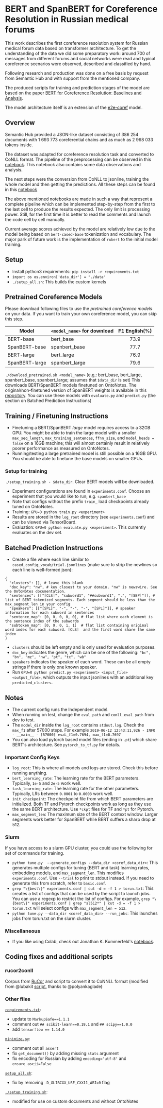 # BERT and SpanBERT for Coreference Resolution in Russian medical forums 

This work describes the first coreference resolution system for Russian medical forum data
based on transformer architecture. To get the understanding of the data we did some preparatory
work: around 700 of messages from different forums and social networks were read and typical
coreference scenarios were observed, described and classified by hand. 

Following research and production was done on a free basis by request from
Semantic Hub and with support from the mentioned company.

The produced scripts for training and prediction stages of the model are based on the paper [BERT for Coreference Resolution: Baselines and Analysis](https://arxiv.org/abs/1908.09091).

The model architecture itself is an extension of the [e2e-coref](https://github.com/kentonl/e2e-coref) model.

## Overview
Semantic Hub provided a JSON-like dataset consisting of 386 254 documents with 
1 693 773 coreferential chains and as much as 2 968 033 tokens inside.

The dataset was adapted for coreference resolution task and converted to CoNLL format. 
The pipeline of the preprocessing can be observed in this [notebook](/preprocessing_pipeline.ipynb). This notebook also contains some data observations and analysis.

The next steps were the conversion from CoNLL to jsonline, training the whole model and then getting the predictions. All these steps can be found in this [notebook](/conll2spanbert.ipynb)

The above mentioned notebooks are made in such a way that represent a complete pipeline which can be implemented step-by-step from the first to the last cell to produce the results expected. The only limit is processing power. Still, for the first time it is better to read the comments and launch the code cell by cell manually.

Current average scores achieved by the model are relatively low due to the model being based on `bert-cased-base` tokenization and vocabulary.
The major park of future work is the implementation of `rubert` to the initial model training.

## Setup
* Install python3 requirements: `pip install -r requirements.txt`
* `import os
os.environ['data_dir'] = "./data"`
* `./setup_all.sh`: This builds the custom kernels

## Pretrained Coreference Models
Please download following files to use the *pretrained coreference models* on your data. If you want to train your own coreference model, you can skip this step.

| Model          | `<model_name>` for download | F1 English(%) |
| -------------- | --------------------------- |:-------------:|
| BERT-base      | bert_base                   | 73.9          |
| SpanBERT-base  | spanbert_base               | 77.7          |
| BERT-large     | bert_large                  | 76.9          |
| SpanBERT-large | spanbert_large              | 79.6          |

`./download_pretrained.sh <model_name>` (e.g,: bert_base, bert_large, spanbert_base, spanbert_large; assumes that `$data_dir` is set) This downloads BERT/SpanBERT models finetuned on OntoNotes. The original/non-finetuned version of SpanBERT weights is available in this [repository](https://github.com/facebookresearch/SpanBERT). You can use these models with `evaluate.py` and `predict.py` (the section on Batched Prediction Instructions)


## Training / Finetuning Instructions
* Finetuning a BERT/SpanBERT *large* model requires access to a 32GB GPU. You might be able to train the large model with a smaller `max_seq_length`, `max_training_sentences`, `ffnn_size`, and `model_heads = false` on a 16GB machine; this will almost certainly result in relatively poorer performance as measured on OntoNotes.
* Running/testing a large pretrained model is still possible on a 16GB GPU. You should be able to finetune the base models on smaller GPUs.

### Setup for training
`./setup_training.sh - $data_dir`. Clear BERT models will be downloaded.

* Experiment configurations are found in `experiments.conf`. Choose an experiment that you would like to run, e.g. `spanbert_base`
* Note that configs without the prefix `train_` load checkpoints already tuned on OntoNotes.
* Training: `GPU=0 python train.py <experiment>`
* Results are stored in the `log_root` directory (see `experiments.conf`) and can be viewed via TensorBoard.
* Evaluation: `GPU=0 python evaluate.py <experiment>`. This currently evaluates on the dev set.


## Batched Prediction Instructions

* Create a file where each line similar to `cased_config_vocab/trial.jsonlines` (make sure to strip the newlines so each line is well-formed json):
```
{
  "clusters": [], # leave this blank
  "doc_key": "nw", # key closest to your domain. "nw" is newswire. See the OntoNotes documentation.
  "sentences": [["[CLS]", "subword1", "##subword1", ".", "[SEP]"]], # list of BERT tokenized segments. Each segment should be less than the max_segment_len in your config
  "speakers": [["[SPL]", "-", "-", "-", "[SPL]"]], # speaker information for each subword in sentences
  "sentence_map": [0, 0, 0, 0, 0], # flat list where each element is the sentence index of the subwords
  "subtoken_map": [0, 0, 0, 1, 1]  # flat list containing original word index for each subword. [CLS]  and the first word share the same index
}
```
  * `clusters` should be left empty and is only used for evaluation purposes.
  * `doc_key` indicates the genre, which can be one of the following: `"bc", "bn", "mz", "nw", "pt", "tc", "wb"`
  * `speakers` indicates the speaker of each word. These can be all empty strings if there is only one known speaker.
* Run `GPU=0 python predict.py <experiment> <input_file> <output_file>`, which outputs the input jsonlines with an additional key `predicted_clusters`.

## Notes
* The current config runs the Independent model.
* When running on test, change the `eval_path` and `conll_eval_path` from dev to test.
* The `model_dir` inside the `log_root` contains `stdout.log`. Check the `max_f1` after 57000 steps. For example
``
2019-06-12 12:43:11,926 - INFO - __main__ - [57000] evaL_f1=0.7694, max_f1=0.7697
``
* You can also load pytorch based model files (ending in `.pt`) which share BERT's architecture. See `pytorch_to_tf.py` for details.

### Important Config Keys
* `log_root`: This is where all models and logs are stored. Check this before running anything.
* `bert_learning_rate`: The learning rate for the BERT parameters. Typically, `1e-5` and `2e-5` work well.
* `task_learning_rate`: The learning rate for the other parameters. Typically, LRs between `0.0001` to `0.0003` work well.
* `init_checkpoint`: The checkpoint file from which BERT parameters are initialized. Both TF and Pytorch checkpoints work as long as they use the same BERT architecture. Use `*ckpt` files for TF and `*pt` for Pytorch.
* `max_segment_len`: The maximum size of the BERT context window. Larger segments work better for SpanBERT while BERT suffers a sharp drop at 512.

### Slurm
If you have access to a slurm GPU cluster, you could use the following for set of commands for training.
* `python tune.py  --generate_configs --data_dir <coref_data_dir>`: This generates multiple configs for tuning (BERT and task) learning rates, embedding models, and `max_segment_len`. This modifies `experiments.conf`. Use `--trial` to print to stdout instead. If you need to generate this from scratch, refer to `basic.conf`.
* `grep "\{best\}" experiments.conf | cut -d = -f 1 > torun.txt`: This creates a list of configs that can be used by the script to launch jobs. You can use a regexp to restrict the list of configs. For example, `grep "\{best\}" experiments.conf | grep "sl512*" | cut -d = -f 1 > torun.txt` will select configs with `max_segment_len = 512`.
* `python tune.py --data_dir <coref_data_dir> --run_jobs`: This launches jobs from torun.txt on the slurm cluster.

### Miscellaneous
* If you like using Colab, check out Jonathan K. Kummerfeld's [notebook](https://colab.research.google.com/drive/1SlERO9Uc9541qv6yH26LJz5IM9j7YVra#scrollTo=H0xPknceFORt).

## Coding fixes and additional scripts

### rucor2conll
Corpus from [RuCor](http://rucoref.maimbava.net/) and script to convert it to CoNNLL format (modified from @lubakit [script](https://github.com/lubakit/pm_coreference_resolution/blob/b19e2004ba5dd13cfe08f5ff1227c5c9a6e30645/bin/rucor2conll.py), thanks to @polyankaglade)

### Other files
[`requirements.txt`](/requirements.txt): 
* update to `MarkupSafe==1.1.1`
* comment out `## scikit-learn==0.19.1` and `## scipy==1.0.0`
* add `tensorflow == 1.14.0`

[`minimize.py`](/minimize.py):
* comment out all `assert`
* fix `get_document()` by adding missing `stats` argument
* fix encoding for Russian by adding `encoding='utf-8'` and `ensure_ascii=False`

[`setup_all.sh`](/setup_all.sh):
* fix by removing `-D_GLIBCXX_USE_CXX11_ABI=0` flag

[`./setup_training.sh`](/setup_all.sh):
* modified for use on custom documents and without OntoNotes
